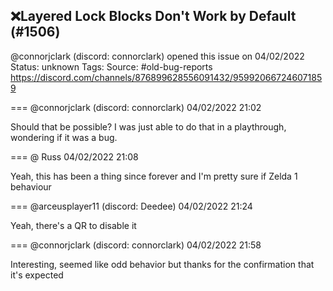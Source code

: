 ## ❌Layered Lock Blocks Don't Work by Default (#1506)
@connorjclark (discord: connorclark) opened this issue on 04/02/2022
Status: unknown
Tags: 
Source: #old-bug-reports https://discord.com/channels/876899628556091432/959920667246071859


=== @connorjclark (discord: connorclark) 04/02/2022 21:02

Should that be possible? I was just able to do that in a playthrough, wondering if it was a bug.

=== @ Russ 04/02/2022 21:08

Yeah, this has been a thing since forever and I'm pretty sure if Zelda 1 behaviour

=== @arceusplayer11 (discord: Deedee) 04/02/2022 21:24

Yeah, there's a QR to disable it

=== @connorjclark (discord: connorclark) 04/02/2022 21:58

Interesting, seemed like odd behavior but thanks for the confirmation that it's expected
